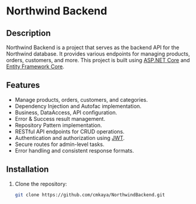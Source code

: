 # Northwind Backend

## Description

Northwind Backend is a project that serves as the backend API for the Northwind database. It provides various endpoints for managing products, orders, customers, and more. This project is built using [ASP.NET Core](https://dotnet.microsoft.com/apps/aspnet) and [Entity Framework Core](https://docs.microsoft.com/en-us/ef/core/).

## Features

- Manage products, orders, customers, and categories.
- Dependency Injection and Autofac implementation.
- Business, DataAccess, API configuration.
- Error & Success result management.
- Repository Pattern implementation.
- RESTful API endpoints for CRUD operations.
- Authentication and authorization using [JWT](https://jwt.io/).
- Secure routes for admin-level tasks.
- Error handling and consistent response formats.

## Installation

1. Clone the repository:
   ```bash
   git clone https://github.com/cmkaya/NorthwindBackend.git
